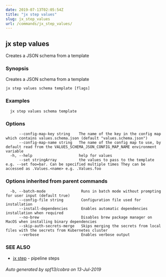 ```yaml
---
date: 2019-07-13T02:05:54Z
title: "jx step values"
slug: jx_step_values
url: /commands/jx_step_values/
---
```

## jx step values

Creates a JSON schema from a template

### Synopsis

Creates a JSON schema from a template

```
jx step values schema template [flags]
```

### Examples

```
  jx step values schema template
```

### Options

```
      --config-map-key string    The name of the key in the config map which contains values.schema.json (default "values.schema.json")
      --config-map-name string   The name of the config map to use, by default read from the VALUES_SCHEMA_JSON_CONFIG_MAP_NAME environment variable
  -h, --help                     help for values
      --set stringArray          the values to pass to the template e.g. --set foo=bar. Can be specified multiple times They can be accessed as .Values.<name> e.g. .Values.foo
```

### Options inherited from parent commands

```
  -b, --batch-mode                Runs in batch mode without prompting for user input (default true)
      --config-file string        Configuration file used for installation
      --install-dependencies      Enables automatic dependencies installation when required
      --no-brew                   Disables brew package manager on MacOS when installing binary dependencies
      --skip-auth-secrets-merge   Skips merging the secrets from local files with the secrets from Kubernetes cluster
      --verbose                   Enables verbose output
```

### SEE ALSO

* [jx step](/commands/jx_step/)	 - pipeline steps

###### Auto generated by spf13/cobra on 13-Jul-2019
